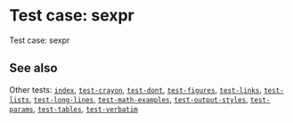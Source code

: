 # Test case: sexpr

Test case: sexpr

## See also

Other tests:
[`index`](https://pkgdown.r-lib.org/dev/reference/index.md),
[`test-crayon`](https://pkgdown.r-lib.org/dev/reference/test-crayon.md),
[`test-dont`](https://pkgdown.r-lib.org/dev/reference/test-dont.md),
[`test-figures`](https://pkgdown.r-lib.org/dev/reference/test-figures.md),
[`test-links`](https://pkgdown.r-lib.org/dev/reference/test-links.md),
[`test-lists`](https://pkgdown.r-lib.org/dev/reference/test-lists.md),
[`test-long-lines`](https://pkgdown.r-lib.org/dev/reference/test-long-lines.md),
[`test-math-examples`](https://pkgdown.r-lib.org/dev/reference/test-math-examples.md),
[`test-output-styles`](https://pkgdown.r-lib.org/dev/reference/test-output-styles.md),
[`test-params`](https://pkgdown.r-lib.org/dev/reference/test-params.md),
[`test-tables`](https://pkgdown.r-lib.org/dev/reference/test-tables.md),
[`test-verbatim`](https://pkgdown.r-lib.org/dev/reference/test-verbatim.md)
